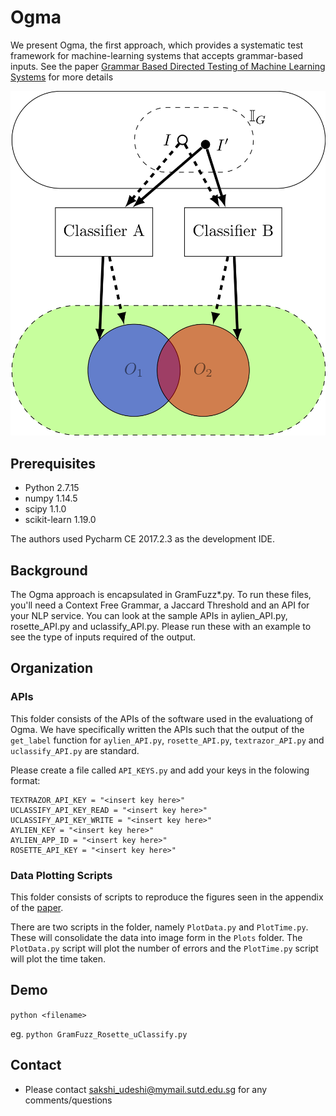 # Ogma

We present Ogma, the first approach, which provides a systematic test framework for machine-learning systems that accepts grammar-based inputs.
See the paper [Grammar Based Directed Testing of Machine Learning Systems](https://arxiv.org/pdf/1902.10027) for more details

![Teaser](Plots/Teaser.png)

## Prerequisites

* Python 2.7.15
* numpy 1.14.5
* scipy 1.1.0
* scikit-learn 1.19.0

The authors used Pycharm CE 2017.2.3 as the development IDE.

## Background

The Ogma approach is encapsulated in GramFuzz*.py. 
To run these files, you'll need a Context Free Grammar, a Jaccard Threshold and an API for your NLP service. 
You can look at the sample APIs in aylien_API.py, rosette_API.py and uclassify_API.py. 
Please run these with an example to see the type of inputs required of the output. 

## Organization 

### APIs
This folder consists of the APIs of the software used in the evaluationg of Ogma. 
We have specifically written the APIs such that the output of the `get_label` function 
for `aylien_API.py`, `rosette_API.py`, `textrazor_API.py` and `uclassify_API.py`
are standard. 

Please create a file called `API_KEYS.py` and add your keys in the folowing format:

```
TEXTRAZOR_API_KEY = "<insert key here>"
UCLASSIFY_API_KEY_READ = "<insert key here>"
UCLASSIFY_API_KEY_WRITE = "<insert key here>"
AYLIEN_KEY = "<insert key here>"
AYLIEN_APP_ID = "<insert key here>"
ROSETTE_API_KEY = "<insert key here>"
```

### Data Plotting Scripts
This folder consists of scripts to reproduce the figures seen in the 
appendix of the [paper](https://arxiv.org/pdf/1902.10027). 

There are two scripts in the folder, namely `PlotData.py` and `PlotTime.py`. 
These will consolidate the data into image form in the `Plots` folder. The 
`PlotData.py` script will plot the number of errors and the `PlotTime.py` 
script will plot the time taken. 

## Demo
`python <filename>`

eg. `python GramFuzz_Rosette_uClassify.py`

## Contact
* Please contact sakshi_udeshi@mymail.sutd.edu.sg for any comments/questions
